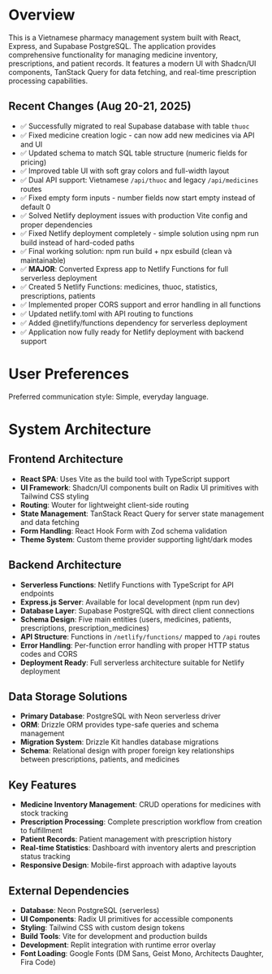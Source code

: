 # Overview

This is a Vietnamese pharmacy management system built with React, Express, and Supabase PostgreSQL. The application provides comprehensive functionality for managing medicine inventory, prescriptions, and patient records. It features a modern UI with Shadcn/UI components, TanStack Query for data fetching, and real-time prescription processing capabilities.

## Recent Changes (Aug 20-21, 2025)
- ✅ Successfully migrated to real Supabase database with table `thuoc`
- ✅ Fixed medicine creation logic - can now add new medicines via API and UI
- ✅ Updated schema to match SQL table structure (numeric fields for pricing)
- ✅ Improved table UI with soft gray colors and full-width layout
- ✅ Dual API support: Vietnamese `/api/thuoc` and legacy `/api/medicines` routes
- ✅ Fixed empty form inputs - number fields now start empty instead of default 0
- ✅ Solved Netlify deployment issues with production Vite config and proper dependencies
- ✅ Fixed Netlify deployment completely - simple solution using npm run build instead of hard-coded paths
- ✅ Final working solution: npm run build + npx esbuild (clean và maintainable)
- ✅ **MAJOR**: Converted Express app to Netlify Functions for full serverless deployment
- ✅ Created 5 Netlify Functions: medicines, thuoc, statistics, prescriptions, patients
- ✅ Implemented proper CORS support and error handling in all functions
- ✅ Updated netlify.toml with API routing to functions
- ✅ Added @netlify/functions dependency for serverless deployment
- ✅ Application now fully ready for Netlify deployment with backend support

# User Preferences

Preferred communication style: Simple, everyday language.

# System Architecture

## Frontend Architecture
- **React SPA**: Uses Vite as the build tool with TypeScript support
- **UI Framework**: Shadcn/UI components built on Radix UI primitives with Tailwind CSS styling
- **Routing**: Wouter for lightweight client-side routing
- **State Management**: TanStack React Query for server state management and data fetching
- **Form Handling**: React Hook Form with Zod schema validation
- **Theme System**: Custom theme provider supporting light/dark modes

## Backend Architecture
- **Serverless Functions**: Netlify Functions with TypeScript for API endpoints
- **Express.js Server**: Available for local development (npm run dev)
- **Database Layer**: Supabase PostgreSQL with direct client connections
- **Schema Design**: Five main entities (users, medicines, patients, prescriptions, prescription_medicines)
- **API Structure**: Functions in `/netlify/functions/` mapped to `/api` routes
- **Error Handling**: Per-function error handling with proper HTTP status codes and CORS
- **Deployment Ready**: Full serverless architecture suitable for Netlify deployment

## Data Storage Solutions
- **Primary Database**: PostgreSQL with Neon serverless driver
- **ORM**: Drizzle ORM provides type-safe queries and schema management
- **Migration System**: Drizzle Kit handles database migrations
- **Schema**: Relational design with proper foreign key relationships between prescriptions, patients, and medicines

## Key Features
- **Medicine Inventory Management**: CRUD operations for medicines with stock tracking
- **Prescription Processing**: Complete prescription workflow from creation to fulfillment
- **Patient Records**: Patient management with prescription history
- **Real-time Statistics**: Dashboard with inventory alerts and prescription status tracking
- **Responsive Design**: Mobile-first approach with adaptive layouts

## External Dependencies

- **Database**: Neon PostgreSQL (serverless)
- **UI Components**: Radix UI primitives for accessible components
- **Styling**: Tailwind CSS with custom design tokens
- **Build Tools**: Vite for development and production builds
- **Development**: Replit integration with runtime error overlay
- **Font Loading**: Google Fonts (DM Sans, Geist Mono, Architects Daughter, Fira Code)